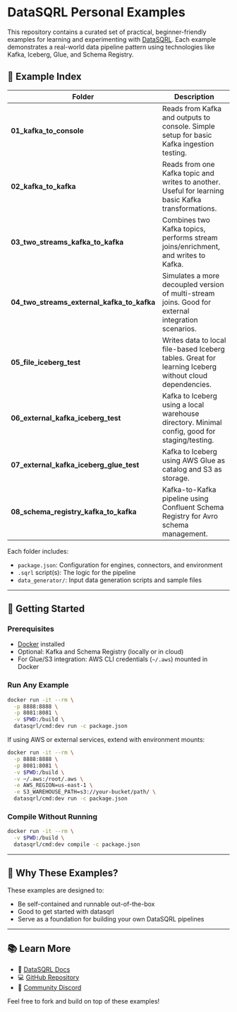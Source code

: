 # DataSQRL Personal Examples

This repository contains a curated set of practical, beginner-friendly examples for learning and experimenting with [DataSQRL](https://github.com/DataSQRL/sqrl). Each example demonstrates a real-world data pipeline pattern using technologies like Kafka, Iceberg, Glue, and Schema Registry.

## 📁 Example Index

| Folder                                           | Description                                                                                            |
| ------------------------------------------------ |--------------------------------------------------------------------------------------------------------|
| **01\_kafka\_to\_console**                       | Reads from Kafka and outputs to console. Simple setup for basic Kafka ingestion testing.               |
| **02\_kafka\_to\_kafka**                         | Reads from one Kafka topic and writes to another. Useful for learning basic Kafka transformations.     |
| **03\_two\_streams\_kafka\_to\_kafka**           | Combines two Kafka topics, performs stream joins/enrichment, and writes to Kafka.                      |
| **04\_two\_streams\_external\_kafka\_to\_kafka** | Simulates a more decoupled version of multi-stream joins. Good for external integration scenarios.     |
| **05\_file\_iceberg\_test**                      | Writes data to local file-based Iceberg tables. Great for learning Iceberg without cloud dependencies. |
| **06\_external\_kafka\_iceberg\_test**           | Kafka to Iceberg using a local warehouse directory. Minimal config, good for staging/testing.          |
| **07\_external\_kafka\_iceberg\_glue\_test**     | Kafka to Iceberg using AWS Glue as catalog and S3 as storage.                                          |
| **08\_schema\_registry\_kafka\_to\_kafka**       | Kafka-to-Kafka pipeline using Confluent Schema Registry for Avro schema management.                    |

Each folder includes:

* `package.json`: Configuration for engines, connectors, and environment
* `.sqrl` script(s): The logic for the pipeline
* `data_generator/`: Input data generation scripts and sample files

---

## 🚀 Getting Started

### Prerequisites

* [Docker](https://docs.docker.com/get-docker/) installed
* Optional: Kafka and Schema Registry (locally or in cloud)
* For Glue/S3 integration: AWS CLI credentials (`~/.aws`) mounted in Docker

### Run Any Example

```bash
docker run -it --rm \
  -p 8888:8888 \
  -p 8081:8081 \
  -v $PWD:/build \
  datasqrl/cmd:dev run -c package.json
```

If using AWS or external services, extend with environment mounts:

```bash
docker run -it --rm \
  -p 8888:8888 \
  -p 8081:8081 \
  -v $PWD:/build \
  -v ~/.aws:/root/.aws \
  -e AWS_REGION=us-east-1 \
  -e S3_WAREHOUSE_PATH=s3://your-bucket/path/ \
  datasqrl/cmd:dev run -c package.json
```

### Compile Without Running

```bash
docker run -it --rm \
  -v $PWD:/build \
  datasqrl/cmd:dev compile -c package.json
```

---

## 🤔 Why These Examples?

These examples are designed to:

* Be self-contained and runnable out-of-the-box
* Good to get started with datasqrl
* Serve as a foundation for building your own DataSQRL pipelines

---

## 📚 Learn More

* 📘 [DataSQRL Docs](https://datasqrl.github.io/sqrl)
* 💻 [GitHub Repository](https://github.com/DataSQRL/sqrl)
* 💬 [Community Discord](https://docs.datasqrl.com/community/)

Feel free to fork and build on top of these examples!
